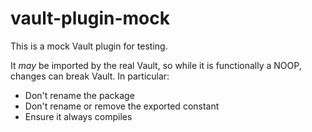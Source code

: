 # vault-plugin-mock

This is a mock Vault plugin for testing. 

It *may* be imported by the real Vault, so while it is functionally a NOOP, changes can break Vault. In particular:

- Don't rename the package
- Don't rename or remove the exported constant
- Ensure it always compiles
